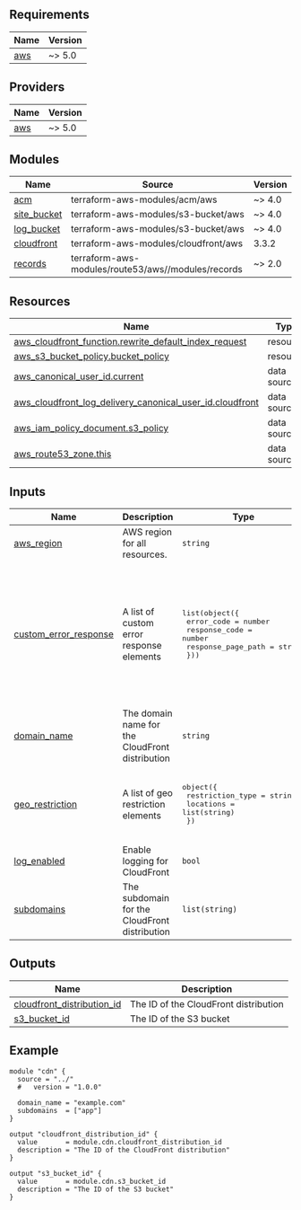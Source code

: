 ## Requirements

| Name | Version |
|------|---------|
| <a name="requirement_aws"></a> [aws](#requirement\_aws) | ~> 5.0 |

## Providers

| Name | Version |
|------|---------|
| <a name="provider_aws"></a> [aws](#provider\_aws) | ~> 5.0 |

## Modules

| Name | Source | Version |
|------|--------|---------|
| <a name="module_acm"></a> [acm](#module\_acm) | terraform-aws-modules/acm/aws | ~> 4.0 |
| <a name="module_site_bucket"></a> [site\_bucket](#module\_site\_bucket) | terraform-aws-modules/s3-bucket/aws | ~> 4.0 |
| <a name="module_log_bucket"></a> [log\_bucket](#module\_log\_bucket) | terraform-aws-modules/s3-bucket/aws | ~> 4.0 |
| <a name="module_cloudfront"></a> [cloudfront](#module\_cloudfront) | terraform-aws-modules/cloudfront/aws | 3.3.2 |
| <a name="module_records"></a> [records](#module\_records) | terraform-aws-modules/route53/aws//modules/records | ~> 2.0 |

## Resources

| Name | Type |
|------|------|
| [aws_cloudfront_function.rewrite_default_index_request](https://registry.terraform.io/providers/hashicorp/aws/latest/docs/resources/cloudfront_function) | resource |
| [aws_s3_bucket_policy.bucket_policy](https://registry.terraform.io/providers/hashicorp/aws/latest/docs/resources/s3_bucket_policy) | resource |
| [aws_canonical_user_id.current](https://registry.terraform.io/providers/hashicorp/aws/latest/docs/data-sources/canonical_user_id) | data source |
| [aws_cloudfront_log_delivery_canonical_user_id.cloudfront](https://registry.terraform.io/providers/hashicorp/aws/latest/docs/data-sources/cloudfront_log_delivery_canonical_user_id) | data source |
| [aws_iam_policy_document.s3_policy](https://registry.terraform.io/providers/hashicorp/aws/latest/docs/data-sources/iam_policy_document) | data source |
| [aws_route53_zone.this](https://registry.terraform.io/providers/hashicorp/aws/latest/docs/data-sources/route53_zone) | data source |

## Inputs

| Name | Description | Type | Default | Required |
|------|-------------|------|---------|:--------:|
| <a name="input_aws_region"></a> [aws\_region](#input\_aws\_region) | AWS region for all resources. | `string` | `"us-east-1"` | no |
| <a name="input_custom_error_response"></a> [custom\_error\_response](#input\_custom\_error\_response) | A list of custom error response elements | <pre>list(object({<br>    error_code         = number<br>    response_code      = number<br>    response_page_path = string<br>  }))</pre> | <pre>[<br>  {<br>    "error_code": 404,<br>    "response_code": 200,<br>    "response_page_path": "/index.html"<br>  },<br>  {<br>    "error_code": 403,<br>    "response_code": 200,<br>    "response_page_path": "/index.html"<br>  }<br>]</pre> | no |
| <a name="input_domain_name"></a> [domain\_name](#input\_domain\_name) | The domain name for the CloudFront distribution | `string` | n/a | yes |
| <a name="input_geo_restriction"></a> [geo\_restriction](#input\_geo\_restriction) | A list of geo restriction elements | <pre>object({<br>    restriction_type = string<br>    locations        = list(string)<br>  })</pre> | <pre>{<br>  "locations": [<br>    "CL"<br>  ],<br>  "restriction_type": "whitelist"<br>}</pre> | no |
| <a name="input_log_enabled"></a> [log_enabled](#input\_log_enabled) | Enable logging for CloudFront | `bool` | `true` | no |
| <a name="input_subdomains"></a> [subdomains](#input\_subdomains) | The subdomain for the CloudFront distribution | `list(string)` | n/a | yes |

## Outputs

| Name | Description |
|------|-------------|
| <a name="output_cloudfront_distribution_id"></a> [cloudfront\_distribution\_id](#output\_cloudfront\_distribution\_id) | The ID of the CloudFront distribution |
| <a name="output_s3_bucket_id"></a> [s3\_bucket\_id](#output\_s3\_bucket\_id) | The ID of the S3 bucket |

## Example

```hcl
module "cdn" {
  source = "../"
  #   version = "1.0.0"

  domain_name = "example.com"
  subdomains  = ["app"]
}

output "cloudfront_distribution_id" {
  value       = module.cdn.cloudfront_distribution_id
  description = "The ID of the CloudFront distribution"
}

output "s3_bucket_id" {
  value       = module.cdn.s3_bucket_id
  description = "The ID of the S3 bucket"
}
```
